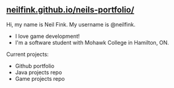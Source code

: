 ## [neilfink.github.io/neils-portfolio/](https://www.neilfink.github.io/neils-portfolio/)

Hi, my name is Neil Fink. My username is @neilfink.
- I love game development!
- I'm a software student with Mohawk College in Hamilton, ON.

Current projects:
- Github portfolio
- Java projects repo
- Game projects repo

<!---
neilfink/neilfink is a ✨ special ✨ repository because its `README.md` (this file) appears on your GitHub profile.
You can click the Preview link to take a look at your changes.
--->
